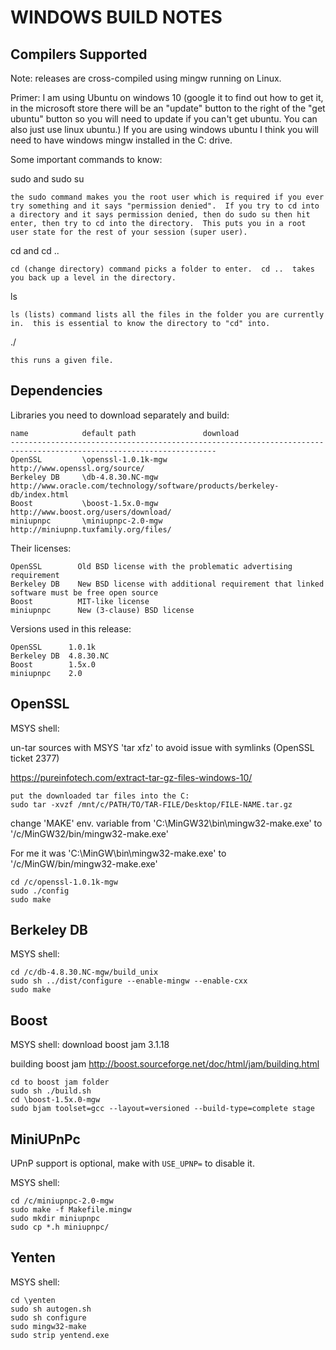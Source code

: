 WINDOWS BUILD NOTES
===================


Compilers Supported
-------------------
Note: releases are cross-compiled using mingw running on Linux.

Primer:
I am using Ubuntu on windows 10 (google it to find out how to get it, in the microsoft store there will be an "update" button to the right of the "get ubuntu" button so you will need to update if you can't get ubuntu.  You can also just use linux ubuntu.)
If you are using windows ubuntu I think you will need to have windows mingw installed in the C: drive.

Some important commands to know:

sudo and sudo su
	
	the sudo command makes you the root user which is required if you ever try something and it says "permission denied".  If you try to cd into a directory and it says permission denied, then do sudo su then hit enter, then try to cd into the directory.  This puts you in a root user state for the rest of your session (super user).
cd and cd ..

	cd (change directory) command picks a folder to enter.  cd ..  takes you back up a level in the directory.
	
ls

	ls (lists) command lists all the files in the folder you are currently in.  this is essential to know the directory to "cd" into.
./

	this runs a given file.


Dependencies
------------
Libraries you need to download separately and build:

	name            default path               download
	--------------------------------------------------------------------------------------------------------------------
	OpenSSL         \openssl-1.0.1k-mgw        http://www.openssl.org/source/
	Berkeley DB     \db-4.8.30.NC-mgw          http://www.oracle.com/technology/software/products/berkeley-db/index.html
	Boost           \boost-1.5x.0-mgw          http://www.boost.org/users/download/
	miniupnpc       \miniupnpc-2.0-mgw         http://miniupnp.tuxfamily.org/files/

Their licenses:

	OpenSSL        Old BSD license with the problematic advertising requirement
	Berkeley DB    New BSD license with additional requirement that linked software must be free open source
	Boost          MIT-like license
	miniupnpc      New (3-clause) BSD license

Versions used in this release:

	OpenSSL      1.0.1k
	Berkeley DB  4.8.30.NC
	Boost        1.5x.0
	miniupnpc    2.0


OpenSSL
-------
MSYS shell:

un-tar sources with MSYS 'tar xfz' to avoid issue with symlinks (OpenSSL ticket 2377)

https://pureinfotech.com/extract-tar-gz-files-windows-10/

	put the downloaded tar files into the C:
	sudo tar -xvzf /mnt/c/PATH/TO/TAR-FILE/Desktop/FILE-NAME.tar.gz 
	
	
change 'MAKE' env. variable from 'C:\MinGW32\bin\mingw32-make.exe' to '/c/MinGW32/bin/mingw32-make.exe'

For me it was 'C:\MinGW\bin\mingw32-make.exe' to '/c/MinGW/bin/mingw32-make.exe'

	cd /c/openssl-1.0.1k-mgw
	sudo ./config
	sudo make

Berkeley DB
-----------
MSYS shell:

	cd /c/db-4.8.30.NC-mgw/build_unix
	sudo sh ../dist/configure --enable-mingw --enable-cxx
	sudo make

Boost
-----
MSYS shell:
download boost jam 3.1.18

building boost jam http://boost.sourceforge.net/doc/html/jam/building.html

	cd to boost jam folder
	sudo sh ./build.sh
	cd \boost-1.5x.0-mgw
	sudo bjam toolset=gcc --layout=versioned --build-type=complete stage

MiniUPnPc
---------
UPnP support is optional, make with `USE_UPNP=` to disable it.

MSYS shell:

	cd /c/miniupnpc-2.0-mgw
	sudo make -f Makefile.mingw
	sudo mkdir miniupnpc
	sudo cp *.h miniupnpc/

Yenten
-------
MSYS shell:

	cd \yenten
	sudo sh autogen.sh
	sudo sh configure
	sudo mingw32-make
	sudo strip yentend.exe
